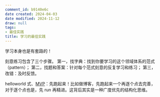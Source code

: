 ```yaml
---
comment_id: b9140e6c
date created: 2024-04-03
date modified: 2024-11-12
draw: null
tags:
- 最佳实践
title: 学习的最佳实践
---
```

学习本身也是有套路的！

<!-- more -->

刻意练习包含了三个步骤。
第一，找字典：找到你要学习的这个领域体系的范式（pattern）；
第二，找题和答案：针对每个范式刻意的反复学习和练习；
第三，改错：及时反馈。

helloworld 式、[MVP](MVP.md)：先跑起来！比如做博客，先跑起来一个再逐个点去完善，对于逐个点也是，先 run 再精进。这背后其实是一种广度优先的结构化思维。
